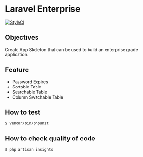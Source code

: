 # Laravel Enterprise

[![StyleCI](https://github.styleci.io/repos/225859375/shield?branch=master)](https://github.styleci.io/repos/225859375)

## Objectives
Create App Skeleton that can be used to build an enterprise grade application.

## Feature
* Password Expires
* Sortable Table
* Searchable Table
* Column Switchable Table

## How to test
```shell script
$ vendor/bin/phpunit
```

## How to check quality of code
```shell script
$ php artisan insights
```
